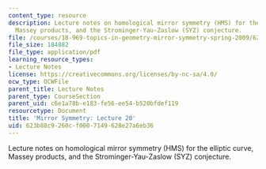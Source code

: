 ```yaml
---
content_type: resource
description: Lecture notes on homological mirror symmetry (HMS) for the elliptic curve,
  Massey products, and the Strominger-Yau-Zaslow (SYZ) conjecture.
file: /courses/18-969-topics-in-geometry-mirror-symmetry-spring-2009/623b88c9260cf0007149628e27a6eb36_MIT18_969s09_lec20.pdf
file_size: 184882
file_type: application/pdf
learning_resource_types:
- Lecture Notes
license: https://creativecommons.org/licenses/by-nc-sa/4.0/
ocw_type: OCWFile
parent_title: Lecture Notes
parent_type: CourseSection
parent_uid: c6e1a78b-e183-fe56-ee54-b520bfdef119
resourcetype: Document
title: 'Mirror Symmetry: Lecture 20'
uid: 623b88c9-260c-f000-7149-628e27a6eb36
---
```

Lecture notes on homological mirror symmetry (HMS) for the elliptic curve, Massey products, and the Strominger-Yau-Zaslow (SYZ) conjecture.